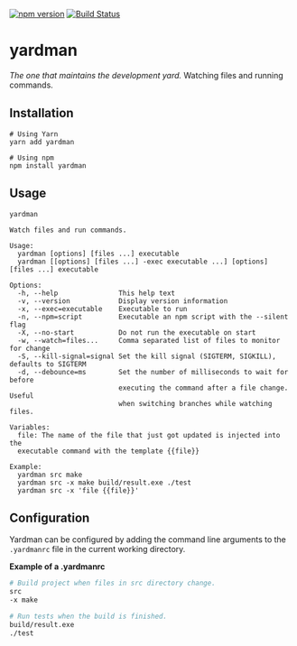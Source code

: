 [![npm version](https://badge.fury.io/js/yardman.svg)](https://badge.fury.io/js/yardman)
[![Build Status](https://travis-ci.org/agirorn/yardman.svg?branch=master)](https://travis-ci.org/agirorn/yardman)

# yardman

_The one that maintains the development yard._ Watching files and running
commands.

## Installation

```shel
# Using Yarn
yarn add yardman

# Using npm
npm install yardman
```

## Usage

```shel
yardman

Watch files and run commands.

Usage:
  yardman [options] [files ...] executable
  yardman [[options] [files ...] -exec executable ...] [options] [files ...] executable

Options:
  -h, --help               This help text
  -v, --version            Display version information
  -x, --exec=executable    Executable to run
  -n, --npm=script         Executable an npm script with the --silent flag
  -X, --no-start           Do not run the executable on start
  -w, --watch=files...     Comma separated list of files to monitor for change
  -S, --kill-signal=signal Set the kill signal (SIGTERM, SIGKILL), defaults to SIGTERM
  -d, --debounce=ms        Set the number of milliseconds to wait for before
                           executing the command after a file change. Useful
                           when switching branches while watching files.

Variables:
  file: The name of the file that just got updated is injected into the
  executable command with the template {{file}}

Example:
  yardman src make
  yardman src -x make build/result.exe ./test
  yardman src -x 'file {{file}}'
```

## Configuration

Yardman can be configured by adding the command line arguments to the
`.yardmanrc` file in the current working directory.

__Example of a .yardmanrc__

```bash
# Build project when files in src directory change.
src
-x make

# Run tests when the build is finished.
build/result.exe
./test
```
